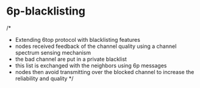# 6p-blacklisting

/*
*	Extending 6top protocol with blacklisting features
*   nodes received feedback of the channel quality using a channel spectrum sensing mechanism
*   the bad channel are put in a private blacklist 
*   this list is exchanged with the neighbors using 6p messages
*   nodes then avoid transmitting over the blocked channel to increase the reliability and quality
*/
